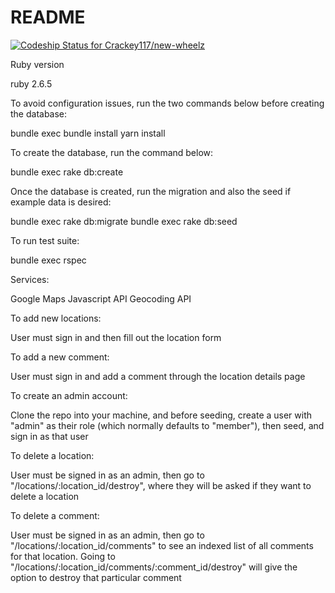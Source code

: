 # README
[![Codeship Status for Crackey117/new-wheelz](https://app.codeship.com/projects/640e25f1-731f-4fd6-bb8c-877ede9ae0e2/status?branch=master)](https://app.codeship.com/projects/415776)


Ruby version

  ruby 2.6.5

To avoid configuration issues, run the two commands below before creating the database: 
  
  bundle exec bundle install 
  yarn install

To create the database, run the command below:

  bundle exec rake db:create 

Once the database is created, run the migration and also the seed if example data is desired:

  bundle exec rake db:migrate 
  bundle exec rake db:seed 

To run test suite: 

  bundle exec rspec

Services: 

  Google Maps Javascript API
  Geocoding API 


To add new locations:

  User must sign in and then fill out the location form

To add a new comment: 

  User must sign in and add a comment through the location details page

To create an admin account: 

  Clone the repo into your machine, and before seeding, create a user with "admin" as their role (which normally defaults to "member"), then seed, and sign in as that user 

To delete a location: 

  User must be signed in as an admin, then go to "/locations/:location_id/destroy", where they will be asked if they want to delete a location 

To delete a comment: 

  User must be signed in as an admin, then go to "/locations/:location_id/comments" to see an indexed list of all comments for that location. Going to "/locations/:location_id/comments/:comment_id/destroy" will give the option to destroy that particular comment 

